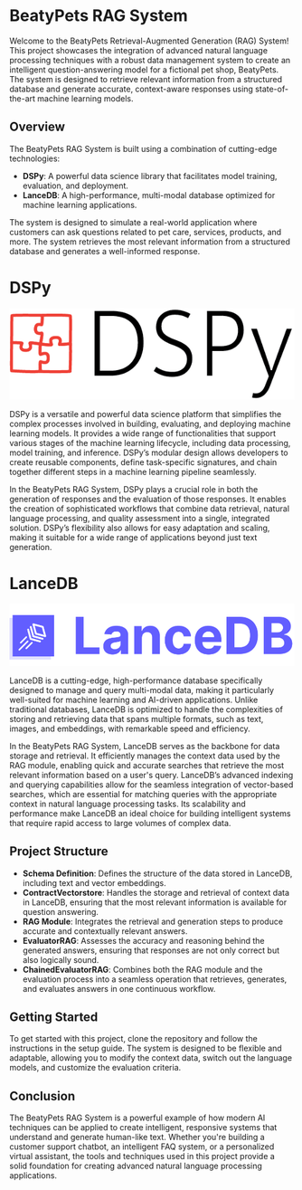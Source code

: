 # BeatyPets RAG System

Welcome to the BeatyPets Retrieval-Augmented Generation (RAG) System! This project showcases the integration of advanced natural language processing techniques with a robust data management system to create an intelligent question-answering model for a fictional pet shop, BeatyPets. The system is designed to retrieve relevant information from a structured database and generate accurate, context-aware responses using state-of-the-art machine learning models.

## Overview

The BeatyPets RAG System is built using a combination of cutting-edge technologies:

- **DSPy**: A powerful data science library that facilitates model training, evaluation, and deployment.
- **LanceDB**: A high-performance, multi-modal database optimized for machine learning applications.

The system is designed to simulate a real-world application where customers can ask questions related to pet care, services, products, and more. The system retrieves the most relevant information from a structured database and generates a well-informed response.
 

# DSPy

![DSPy Logo](./logos/dspy-logo.png)

DSPy is a versatile and powerful data science platform that simplifies the complex processes involved in building, evaluating, and deploying machine learning models. It provides a wide range of functionalities that support various stages of the machine learning lifecycle, including data processing, model training, and inference. DSPy’s modular design allows developers to create reusable components, define task-specific signatures, and chain together different steps in a machine learning pipeline seamlessly.

In the BeatyPets RAG System, DSPy plays a crucial role in both the generation of responses and the evaluation of those responses. It enables the creation of sophisticated workflows that combine data retrieval, natural language processing, and quality assessment into a single, integrated solution. DSPy’s flexibility also allows for easy adaptation and scaling, making it suitable for a wide range of applications beyond just text generation.

# LanceDB

![LanceDB Logo](./logos/lancedb-logo.png)

LanceDB is a cutting-edge, high-performance database specifically designed to manage and query multi-modal data, making it particularly well-suited for machine learning and AI-driven applications. Unlike traditional databases, LanceDB is optimized to handle the complexities of storing and retrieving data that spans multiple formats, such as text, images, and embeddings, with remarkable speed and efficiency.

In the BeatyPets RAG System, LanceDB serves as the backbone for data storage and retrieval. It efficiently manages the context data used by the RAG module, enabling quick and accurate searches that retrieve the most relevant information based on a user's query. LanceDB’s advanced indexing and querying capabilities allow for the seamless integration of vector-based searches, which are essential for matching queries with the appropriate context in natural language processing tasks. Its scalability and performance make LanceDB an ideal choice for building intelligent systems that require rapid access to large volumes of complex data.

## Project Structure

- **Schema Definition**: Defines the structure of the data stored in LanceDB, including text and vector embeddings.
- **ContractVectorstore**: Handles the storage and retrieval of context data in LanceDB, ensuring that the most relevant information is available for question answering.
- **RAG Module**: Integrates the retrieval and generation steps to produce accurate and contextually relevant answers.
- **EvaluatorRAG**: Assesses the accuracy and reasoning behind the generated answers, ensuring that responses are not only correct but also logically sound.
- **ChainedEvaluatorRAG**: Combines both the RAG module and the evaluation process into a seamless operation that retrieves, generates, and evaluates answers in one continuous workflow.

## Getting Started

To get started with this project, clone the repository and follow the instructions in the setup guide. The system is designed to be flexible and adaptable, allowing you to modify the context data, switch out the language models, and customize the evaluation criteria.

## Conclusion

The BeatyPets RAG System is a powerful example of how modern AI techniques can be applied to create intelligent, responsive systems that understand and generate human-like text. Whether you're building a customer support chatbot, an intelligent FAQ system, or a personalized virtual assistant, the tools and techniques used in this project provide a solid foundation for creating advanced natural language processing applications.
